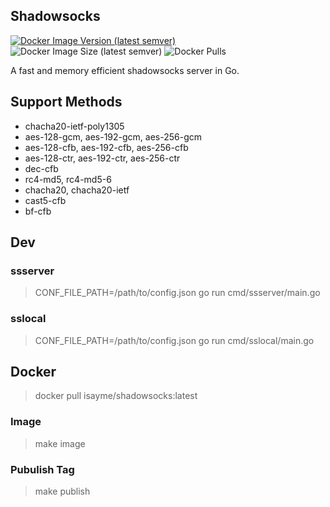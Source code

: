 ## Shadowsocks

[![Docker Image Version (latest semver)](https://img.shields.io/docker/v/isayme/shadowsocks?sort=semver&style=flat-square)](https://hub.docker.com/r/isayme/shadowsocks)
![Docker Image Size (latest semver)](https://img.shields.io/docker/image-size/isayme/shadowsocks?sort=semver&style=flat-square)
![Docker Pulls](https://img.shields.io/docker/pulls/isayme/shadowsocks?style=flat-square)

A fast and memory efficient shadowsocks server in Go.

## Support Methods

- chacha20-ietf-poly1305
- aes-128-gcm, aes-192-gcm, aes-256-gcm
- aes-128-cfb, aes-192-cfb, aes-256-cfb
- aes-128-ctr, aes-192-ctr, aes-256-ctr
- dec-cfb
- rc4-md5, rc4-md5-6
- chacha20, chacha20-ietf
- cast5-cfb
- bf-cfb

## Dev

### ssserver

> CONF_FILE_PATH=/path/to/config.json go run cmd/ssserver/main.go

### sslocal

> CONF_FILE_PATH=/path/to/config.json go run cmd/sslocal/main.go

## Docker

> docker pull isayme/shadowsocks:latest

### Image

> make image

### Pubulish Tag

> make publish
